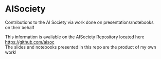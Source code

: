 # AISociety
Contributions to the AI Society via work done on presentations/notebooks on their behalf

This information is available on the AISociety Repository located here https://github.com/aisoc <br>
The slides and notebooks presented in this repo are the product of my own work!
